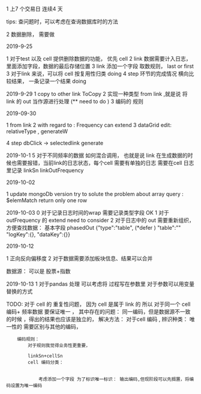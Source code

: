 1 上7 个交易日  连续4 天 



tips:
    查问题时，可以考虑在查询数据库时的方法



2 数据删除， 需要做    


2019-9-25


1 对于test 以及 cell 提供删除数据的功能， 优先 cell 
2 link 数据需要计入日志，里面添加字段，数据的最后存储位置 
3 link 添加一个字段 取数规则， last  or first 
3 对于link 来说，可以将 cell 按复用性归类 doing 
4  step  环节的完成情况  横向比较结果， 一条记录一个结果 doing 


2019-9-29
1 copy to other link   ToCopy
2 实现一种类型 from link ,就是说 将 link 的 out 当作源进行处理   (** need to do )
3 编码的 规则


2019-09-30

1 from link
2  with regard to : Frequency can extend 
3 dataGrid edit:    
    relativeType , 
    generateW

4 step  dbClick -> selectedlink  generate 

2019-10-1
5 对于不同频率的数据 如何混合调用，
    也就是说 link 在生成数据的时候也需要报错，当前link的日志状态，每个cell 需要有单独的日志
    需要在cell 日志里记录 linkSn linkOutFrequency


2019-10-02

1 update mongoDb version try to solute the problem about   array query : $elemMatch  return only one row 


2019-10-03
0 对于记录日志时间的wrap 需要记录类型字段 OK
1 对于 outFrequency 的 extend  need to consider
2 对于日志中的 out 需要重新组织，方便查找数据：
    基本字段  phasedOut {"type":"table",  (*defer )
                         "table":""
                        "logKey":{},
                        "dataKey":{}}


2019-10-12

1 正向反向偏移度
2 对于数据需要添加板块信息、结果可以合并

数据源：  可以是 股票+指数 




2019-10-13
1 对于pandas 处理 可以考虑将 过程写在参数里
  对于参数可以用变量替换的方式

TODO:
对于 cell 的 重复性问题， 
    因为 cell 是属于 link 的 所以 对于同一个 cell 编码+ 频率数据 要保证唯一 ，
    其中存在的问题：
        同一编码，但是数据源不一致的时候 ，得出的结果也应该是独立的，
        解决方法：
            对于cell 编码 , 辨识种类： 唯一性的 需要区别与其他的编码，

        编码规则：
            对于规则我觉得业务性更重要，

            linkSn+cellSn
            cell 编码分类：
                

                考虑添加一个字段 为了标识唯一标识： 输出编码,但现阶段可以先搁置，将编码设置为唯一编码

                
                

